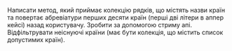 Написати метод, який приймає колекцію рядків, що містять назви країн та повертає абревіатури перших десяти країн (перші дві літери в аппер кейсі) назад користувачу. Зробити за допомогою стриму апі. Відфільтрувати неіснуючі країни (має бути колекція, що містить список допустимих країн).
